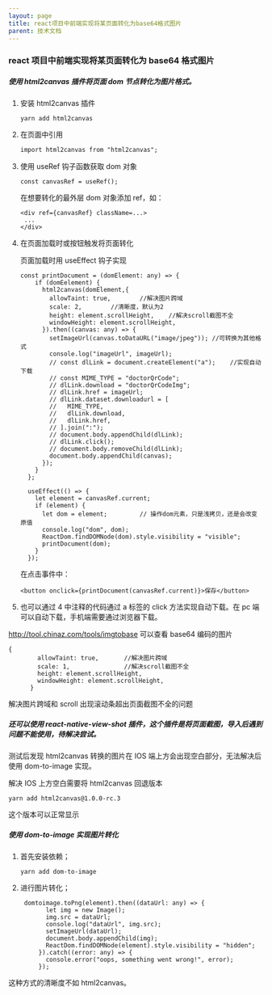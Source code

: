 ```yaml
---
layout: page
title: react项目中前端实现将某页面转化为base64格式图片
parent: 技术文档
---
```


### react 项目中前端实现将某页面转化为 base64 格式图片

##### 使用 html2canvas 插件将页面 dom 节点转化为图片格式。

1. 安装 html2canvas 插件

   ```yarn命令
   yarn add html2canvas
   ```

2. 在页面中引用

   ```html
   import html2canvas from "html2canvas";
   ```

3. 使用 useRef 钩子函数获取 dom 对象

   ```
   const canvasRef = useRef();
   ```

   在想要转化的最外层 dom 对象添加 ref，如：

   ```
   <div ref={canvasRef} className=...>
   	...
   </div>
   ```

4. 在页面加载时或按钮触发将页面转化

   页面加载时用 useEffect 钩子实现

   ```
   const printDocument = (domElement: any) => {
       if (domEelement) {
         html2canvas(domElement,{
           allowTaint: true,		//解决图片跨域
           scale: 2,		//清晰度，默认为2
           height: element.scrollHeight,	//解决scroll截图不全
           windowHeight: element.scrollHeight,
         }).then((canvas: any) => {
           setImageUrl(canvas.toDataURL("image/jpeg"));	//可转换为其他格式
           console.log("imageUrl", imageUrl);
           // const dlLink = document.createElement("a");    //实现自动下载
           // const MIME_TYPE = "doctorQrCode";
           // dlLink.download = "doctorQrCodeImg";
           // dlLink.href = imageUrl;
           // dlLink.dataset.downloadurl = [
           //   MIME_TYPE,
           //   dlLink.download,
           //   dlLink.href,
           // ].join(":");
           // document.body.appendChild(dlLink);
           // dlLink.click();
           // document.body.removeChild(dlLink);
           document.body.appendChild(canvas);
         });
       }
     };

     useEffect(() => {
       let element = canvasRef.current;
       if (element) {
         let dom = element;			// 操作dom元素，只是浅拷贝，还是会改变原值
         console.log("dom", dom);
         ReactDom.findDOMNode(dom).style.visibility = "visible";
         printDocument(dom);
       }
     });
   ```

   在点击事件中：

   ```
   <button onclick={printDocument(canvasRef.current)}>保存</button>
   ```

5. 也可以通过 4 中注释的代码通过 a 标签的 click 方法实现自动下载。在 pc 端可以自动下载，手机端需要通过浏览器下载。

http://tool.chinaz.com/tools/imgtobase 可以查看 base64 编码的图片

```
{
        allowTaint: true,		//解决图片跨域
        scale: 1,				//解决scroll截图不全
        height: element.scrollHeight,
        windowHeight: element.scrollHeight,
      }
```

解决图片跨域和 scroll 出现滚动条超出页面截图不全的问题

##### 还可以使用 react-native-view-shot 插件，这个插件是将页面截图，导入后遇到问题不能使用，待解决尝试。

测试后发现 html2canvas 转换的图片在 IOS 端上方会出现空白部分，无法解决后使用 dom-to-image 实现。

解决 IOS 上方空白需要将 html2canvas 回退版本

```
yarn add html2canvas@1.0.0-rc.3
```

这个版本可以正常显示

##### 使用 dom-to-image 实现图片转化

1. 首先安装依赖；

   ```
   yarn add dom-to-image
   ```

2. 进行图片转化；

   ```
    domtoimage.toPng(element).then((dataUrl: any) => {
          let img = new Image();
          img.src = dataUrl;
          console.log("dataUrl", img.src);
          setImageUrl(dataUrl);
          document.body.appendChild(img);
          ReactDom.findDOMNode(element).style.visibility = "hidden";
        }).catch((error: any) => {
          console.error("oops, something went wrong!", error);
        });
   ```

这种方式的清晰度不如 html2canvas。
